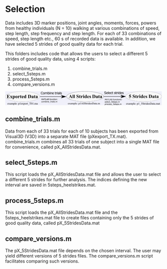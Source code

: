 # Selection #

Data includes 3D marker positions, joint angles, moments, forces, powers from healthy individuals (N = 10) walking at various combinations of speed, step length, step frequency and step length. For each of 33 combinations of speed, step length etc., 60 s of recorded data is available. In addition, we have selected 5 strides of good quality data for each trial.

This folders includes code that allows the users to select a different 5 strides of good quality data, using 4 scripts:

1. combine_trials.m
2. select_5steps.m
3. process_5steps.m
4. compare_versions.m

![picture](dataflow.png)

## combine_trials.m ##
Data from each of 33 trials for each of 10 subjects has been exported from Visual3D (V3D) into a separate MAT file (pXexport_TX.mat). combine_trials.m combines all 33 trials of one subject into a single MAT file for convenience, called pX_AllStridesData.mat. 

## select_5steps.m ##
This script loads the pX_AllStridesData.mat file and allows the user to select a different 5 strides for further analysis. The indices defining the new interval are saved in 5steps_heelstrikes.mat. 

## process_5steps.m ##
This script loads the pX_AllStridesData.mat file and the 5steps_heelstrikes.mat file to create files containing only the 5 strides of good quality data, called pX_5StridesData.mat

## compare_versions.m ##
The pX_5StridesData.mat file depends on the chosen interval. The user may yield different versions of 5 strides files. The compare_versions.m script facilitates comparing such versions.
